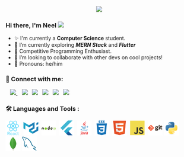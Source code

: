 

<div id="header" align="center">
  <img src="https://media.giphy.com/media/QTfX9Ejfra3ZmNxh6B/giphy.gif" width="300"/>
</div>

### Hi there, I'm Neel <img src="https://media.giphy.com/media/hvRJCLFzcasrR4ia7z/giphy.gif" width="25px">
<!--
**Neel-Shah224/Neel-Shah224** is a ✨ _special_ ✨ repository because its `README.md` (this file) appears on your GitHub profile.

Here are some ideas to get you started:
- 🤔 I’m looking for help with ...
- 💬 Ask me about ...
- 📫 How to reach me: ...
- 😄 Pronouns: 
- ⚡ Fun fact: ...
-->

- ✨ I'm currently a **Computer Science** student.
- 🔭 I’m currently exploring ***MERN Stack*** and ***Flutter***
- 🌱 Competitive Programming Enthusiast.
- 👯 I’m looking to collaborate with other devs on cool projects!
- :man: Pronouns: he/him


### :handshake: Connect with me:
&nbsp;&nbsp;
<a href="mailto:shahneel224@gmail.com"><img height="30" src="https://img.shields.io/badge/Gmail-D14836?style=for-the-badge&logo=gmail&logoColor=white"> </a>&nbsp;&nbsp;
<a href="https://www.linkedin.com/in/neelshah224" ><img height="30" src="https://img.shields.io/badge/LinkedIn-blue?style=for-the-badge&logo=linkedin&logoColor=white"></a>&nbsp;&nbsp;
<a href="https://api.whatsapp.com/send?phone=919376412736" ><img height="30" src="https://img.icons8.com/color/30/000000/whatsapp--v1.png" /></a>&nbsp;&nbsp;
<a href="https://www.codechef.com/users/shahneel226" ><img height="30" src="https://cdn.codechef.com/images/cc-logo-sd.svg"></a>&nbsp;&nbsp;
<a href="https://codeforces.com/profile/shahneel226" ><img height="30" src="https://www.ime.usp.br/~arcjr/image/codeforces.png"></a>&nbsp;&nbsp;
 <a href="https://www.instagram.com/shahneel224/" ><img height="30" src="https://img.icons8.com/color/48/000000/instagram-new--v1.png"></a>

### :hammer_and_wrench: Languages and Tools :
<div>
  <img src="https://github.com/devicons/devicon/blob/master/icons/react/react-original-wordmark.svg" title="React" alt="React" width="40" height="40"/>&nbsp;
  <img src="https://github.com/devicons/devicon/blob/master/icons/materialui/materialui-original.svg" title="Material UI" alt="Material UI" width="40" height="40"/>&nbsp;
   <img src="https://github.com/devicons/devicon/blob/master/icons/nodejs/nodejs-original-wordmark.svg" title="NodeJS" alt="NodeJS" width="40" height="40"/>&nbsp;
   <img src="https://github.com/devicons/devicon/blob/master/icons/flutter/flutter-original.svg" title="Flutter" alt="Flutter" width="40" height="40"/>&nbsp;
 <img src="https://github.com/devicons/devicon/blob/master/icons/java/java-original-wordmark.svg" title="Java" alt="Java" width="40" height="40"/>&nbsp;
 <img src="https://github.com/devicons/devicon/blob/master/icons/css3/css3-plain-wordmark.svg"  title="CSS3" alt="CSS" width="40" height="40"/>&nbsp;
  <img src="https://github.com/devicons/devicon/blob/master/icons/html5/html5-original.svg" title="HTML5" alt="HTML" width="40" height="40"/>&nbsp;
  <img src="https://github.com/devicons/devicon/blob/master/icons/javascript/javascript-original.svg" title="JavaScript" alt="JavaScript" width="40" height="40"/>&nbsp;
 <img src="https://github.com/devicons/devicon/blob/master/icons/git/git-original-wordmark.svg" title="Git" **alt="Git" width="40" height="40"/>
 <img src="https://github.com/devicons/devicon/blob/master/icons/python/python-original.svg" title="Python" **alt="Python" width="40" height="40"/>
 <img src="https://github.com/devicons/devicon/blob/master/icons/mongodb/mongodb-original.svg" title="MongoDB" **alt="MongoDB" width="40" height="40"/>
 <img src="https://github.com/devicons/devicon/blob/master/icons/mysql/mysql-original.svg" title="MySQL" **alt="MySQL" width="40" height="40"/>
 
 
</div>

<img src="https://komarev.com/ghpvc/?username=Neel-Shah224&style=flat-square&color=blue" alt=""/>
